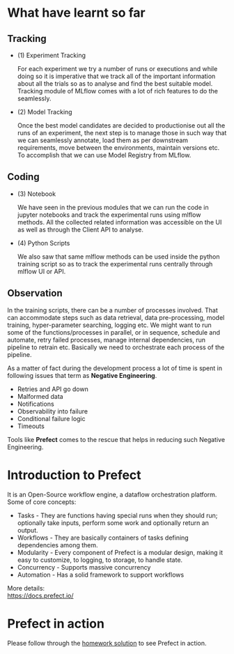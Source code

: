 # What have learnt so far #
## Tracking ##
* (1) Experiment Tracking  
  
  For each experiment we try a number of runs or executions and while doing so it is imperative that we track all of the important information about all the trials so as to analyse and find the best suitable model. Tracking module of MLflow comes with a lot of rich features to do the seamlessly.

* (2) Model Tracking
  
  Once the best model candidates are decided to productionise out all the runs of an experiment, the next step is to manage those in such way that we can seamlessly annotate, load them as per downstream requirements, move between the environments, maintain versions etc. To accomplish that we can use Model Registry from MLflow.

## Coding ##
* (3) Notebook
  
  We have seen in the previous modules that we can run the code in jupyter notebooks and track the experimental runs using mlflow methods. All the collected related information was accessible on the UI as well as through the Client API to analyse.

* (4) Python Scripts
  
  We also saw that same mlflow methods can be used inside the python training script so as to track the experimental runs centrally through mlflow UI or API.

## Observation ##

In the training scripts, there can be a number of processes involved. That can accommodate steps such as data retrieval, data pre-processing, model training, hyper-parameter searching, logging etc. We might want to run some of the functions/processes in parallel, or in sequence, schedule and automate, retry failed processes, manage internal dependencies, run pipeline to retrain etc. Basically we need to orchestrate each process of the pipeline.

As a matter of fact during the development process a lot of time is spent in following issues that term as **Negative Engineering**.
* Retries and API go down
* Malformed data
* Notifications
* Observability into failure
* Conditional failure logic
* Timeouts

Tools like **Prefect** comes to the rescue that helps in reducing such Negative Engineering.

# Introduction to Prefect #

It is an Open-Source workflow engine, a dataflow orchestration platform. Some of core concepts:
* Tasks - They are functions having special runs when they should run; optionally take inputs, perform some work and optionally return an output.
* Workflows - They are basically containers of tasks defining dependencies among them.
* Modularity - Every component of Prefect is a modular design, making it easy to customize, to logging, to storage, to handle state.
* Concurrency - Supports massive concurrency
* Automation - Has a solid framework to support workflows

More details:  
https://docs.prefect.io/


# Prefect in action #
Please follow through the [homework solution](HOMEWORK.md) to see Prefect in action.

